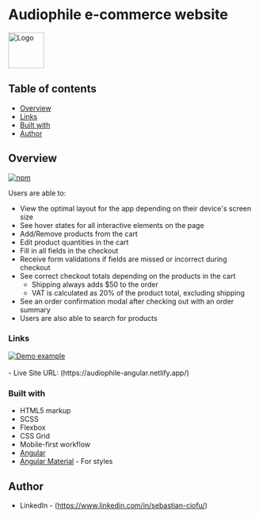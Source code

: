 # Audiophile e-commerce website

 <a href="https://angular.io/">
    <img src="https://upload.wikimedia.org/wikipedia/commons/thumb/c/cf/Angular_full_color_logo.svg/240px-Angular_full_color_logo.svg.png" alt="Logo" width=72 height=72>
  </a>
  
  
## Table of contents

- [Overview](#overview)
- [Links](#links)
- [Built with](#built-with)
- [Author](#author)

## Overview

[![npm](https://img.shields.io/badge/demo-online-brightgreen.svg)](https://audiophile-angular.netlify.app/)

Users are able to:

- View the optimal layout for the app depending on their device's screen size
- See hover states for all interactive elements on the page
- Add/Remove products from the cart
- Edit product quantities in the cart
- Fill in all fields in the checkout
- Receive form validations if fields are missed or incorrect during checkout
- See correct checkout totals depending on the products in the cart
  - Shipping always adds $50 to the order
  - VAT is calculated as 20% of the product total, excluding shipping
- See an order confirmation modal after checking out with an order summary
- Users are also able to search for products

### Links

 <a href="https://audiophile-angular.netlify.app/">
      <img src="https://media.giphy.com/media/aRSsBMPFls0xaivrSz/giphy.gif" alt="Demo example"/>
    </a>
    <br>
    <br>
- Live Site URL: (https://audiophile-angular.netlify.app/)

### Built with

- HTML5 markup
- SCSS
- Flexbox
- CSS Grid
- Mobile-first workflow
- [Angular](https://angular.io/)
- [Angular Material](https://material.angular.io/) - For styles

## Author

- LinkedIn - (https://www.linkedin.com/in/sebastian-ciofu/)
